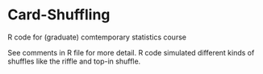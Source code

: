 # Card-Shuffling
R code for (graduate) comtemporary statistics course 

See comments in R file for more detail. R code simulated different kinds of shuffles like the riffle and top-in shuffle. 
